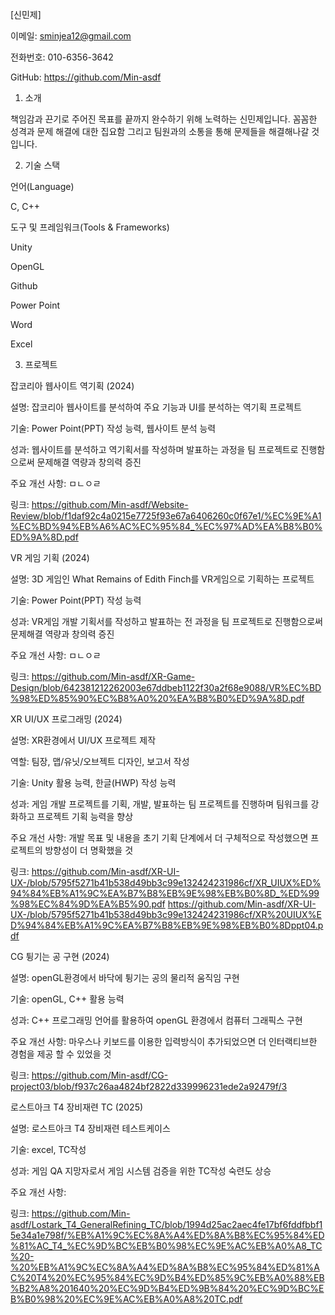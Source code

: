 [신민제] 

이메일: sminjea12@gmail.com 

전화번호: 010-6356-3642 

GitHub: https://github.com/Min-asdf 

1. 소개 

책임감과 끈기로 주어진 목표를 끝까지 완수하기 위해 노력하는 신민제입니다. 꼼꼼한 성격과 문제 해결에 대한 집요함 그리고 팀원과의 소통을 통해 문제들을 해결해나갈 것 입니다. 

2. 기술 스택 

언어(Language) 

C, C++ 

도구 및 프레임워크(Tools & Frameworks) 

Unity 

OpenGL 

Github 

Power Point 

Word 

Excel 

 

3. 프로젝트 

잡코리아 웹사이트 역기획 (2024) 

설명: 잡코리아 웹사이트를 분석하여 주요 기능과 UI를 분석하는 역기획 프로젝트 

기술: Power Point(PPT) 작성 능력, 웹사이트 분석 능력 

성과: 웹사이트를 분석하고 역기획서를 작성하며 발표하는 과정을 팀 프로젝트로 진행함으로써 문제해결 역량과 창의력 증진 

주요 개선 사항: ㅁㄴㅇㄹ 

링크: https://github.com/Min-asdf/Website-Review/blob/f1daf92c4a0215e7725f93e67a6406260c0f67e1/%EC%9E%A1%EC%BD%94%EB%A6%AC%EC%95%84_%EC%97%AD%EA%B8%B0%ED%9A%8D.pdf



 

VR 게임 기획 (2024) 

설명: 3D 게임인 What Remains of Edith Finch를 VR게임으로 기획하는 프로젝트 

기술: Power Point(PPT) 작성 능력 

성과: VR게임 개발 기획서를 작성하고 발표하는 전 과정을 팀 프로젝트로 진행함으로써 문제해결 역량과 창의력 증진 

주요 개선 사항: ㅁㄴㅇㄹ 

링크: https://github.com/Min-asdf/XR-Game-Design/blob/642381212262003e67ddbeb1122f30a2f68e9088/VR%EC%BD%98%ED%85%90%EC%B8%A0%20%EA%B8%B0%ED%9A%8D.pdf

 

 

XR UI/UX 프로그래밍 (2024) 

설명: XR환경에서 UI/UX 프로젝트 제작 

역할: 팀장, 맵/유닛/오브젝트 디자인, 보고서 작성 

기술: Unity 활용 능력, 한글(HWP) 작성 능력 

성과: 게임 개발 프로젝트를 기획, 개발, 발표하는 팀 프로젝트를 진행하며 팀워크를 강화하고 프로젝트 기획 능력을 향상 

주요 개선 사항: 개발 목표 및 내용을 초기 기획 단계에서 더 구체적으로 작성했으면 프로젝트의 방향성이 더 명확했을 것 

링크: https://github.com/Min-asdf/XR-UI-UX-/blob/5795f5271b41b538d49bb3c99e132424231986cf/XR_UIUX%ED%94%84%EB%A1%9C%EA%B7%B8%EB%9E%98%EB%B0%8D_%ED%99%98%EC%84%9D%EA%B5%90.pdf
https://github.com/Min-asdf/XR-UI-UX-/blob/5795f5271b41b538d49bb3c99e132424231986cf/XR%20UIUX%ED%94%84%EB%A1%9C%EA%B7%B8%EB%9E%98%EB%B0%8Dppt04.pdf

 

 

CG 튕기는 공 구현 (2024) 

설명: openGL환경에서 바닥에 튕기는 공의 물리적 움직임 구현 

기술: openGL, C++ 활용 능력 

성과: C++ 프로그래밍 언어를 활용하여 openGL 환경에서 컴퓨터 그래픽스 구현 

주요 개선 사항: 마우스나 키보드를 이용한 입력방식이 추가되었으면 더 인터랙티브한 경험을 제공 할 수 있었을 것 

링크: https://github.com/Min-asdf/CG-project03/blob/f937c26aa4824bf2822d339996231ede2a92479f/3



 

로스트아크 T4 장비재련 TC (2025) 

설명: 로스트아크 T4 장비재련 테스트케이스 

기술: excel, TC작성 

성과: 게임 QA 지망자로서 게임 시스템 검증을 위한 TC작성 숙련도 상승 

주요 개선 사항:  

링크: https://github.com/Min-asdf/Lostark_T4_GeneralRefining_TC/blob/1994d25ac2aec4fe17bf6fddfbbf15e34a1e798f/%EB%A1%9C%EC%8A%A4%ED%8A%B8%EC%95%84%ED%81%AC_T4_%EC%9D%BC%EB%B0%98%EC%9E%AC%EB%A0%A8_TC%20-%20%EB%A1%9C%EC%8A%A4%ED%8A%B8%EC%95%84%ED%81%AC%20T4%20%EC%95%84%EC%9D%B4%ED%85%9C%EB%A0%88%EB%B2%A8%201640%20%EC%9D%B4%ED%9B%84%20%EC%9D%BC%EB%B0%98%20%EC%9E%AC%EB%A0%A8%20TC.pdf
